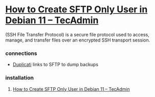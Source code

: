 # [How to Create SFTP Only User in Debian 11 – TecAdmin](https://tecadmin.net/how-to-create-sftp-only-user-in-debian-11/)
(SSH File Transfer Protocol) is a secure file protocol used to access, manage, and transfer files over an encrypted SSH transport session.

### connections
- [Duplicati](Duplicati.md) links to SFTP to dump backups

### installation
1. [How to Create SFTP Only User in Debian 11 – TecAdmin](https://tecadmin.net/how-to-create-sftp-only-user-in-debian-11/)